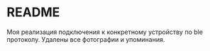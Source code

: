 # README

Моя реализация подключения к конкретному устройству по ble протоколу. Удалены все фотографии и упоминания.
